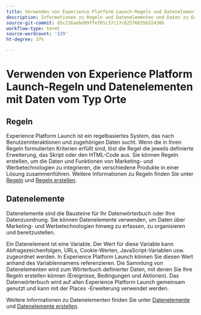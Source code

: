 ```yaml
---
title: Verwenden von Experience Platform Launch-Regeln und Datenelementen mit Daten vom Typ Orte .
description: Informationen zu Regeln und Datenelementen und Daten zu Orten.
source-git-commit: d5c216aebd99ffef01c37c17c62576835b52438b
workflow-type: tm+mt
source-wordcount: '229'
ht-degree: 37%

---
```



# Verwenden von Experience Platform Launch-Regeln und Datenelementen mit Daten vom Typ Orte

## Regeln

Experience Platform Launch ist ein regelbasiertes System, das nach Benutzerinteraktionen und zugehörigen Daten sucht. Wenn die in Ihren Regeln formulierten Kriterien erfüllt sind, löst die Regel die jeweils definierte Erweiterung, das Skript oder den HTML-Code aus. Sie können Regeln erstellen, um die Daten und Funktionen von Marketing- und Werbetechnologien zu integrieren, die verschiedene Produkte in einer Lösung zusammenführen. Weitere Informationen zu Regeln finden Sie unter [Regeln](https://experienceleague.adobe.com/docs/experience-platform/tags/ui/rules.html?lang=de) und [Regeln erstellen](https://experienceleague.adobe.com/docs/experience-platform/tags/ui/rules.html?lang=de#create-a-rule).

## Datenelemente

Datenelemente sind die Bausteine für Ihr Datenwörterbuch oder Ihre Datenzuordnung. Sie können Datenelemente verwenden, um Daten über Marketing- und Werbetechnologien hinweg zu erfassen, zu organisieren und bereitzustellen.

Ein Datenelement ist eine Variable. Der Wert für diese Variable kann Abfragezeichenfolgen, URLs, Cookie-Werten, JavaScript-Variablen usw. zugeordnet werden. In Experience Platform Launch können Sie diesen Wert anhand des Variablennamens referenzieren. Die Sammlung von Datenelementen wird zum Wörterbuch definierter Daten, mit denen Sie Ihre Regeln erstellen können (Ereignisse, Bedingungen und Aktionen). Das Datenwörterbuch wird auf allen Experience Platform Launch gemeinsam genutzt und kann mit der Places -Erweiterung verwendet werden.

Weitere Informationen zu Datenelementen finden Sie unter [Datenelemente](https://experienceleague.adobe.com/docs/experience-platform/tags/ui/data-elements.html?lang=de) und [Datenelemente erstellen](https://experienceleague.adobe.com/docs/experience-platform/tags/ui/data-elements.html?lang=de#create-a-data-element).

